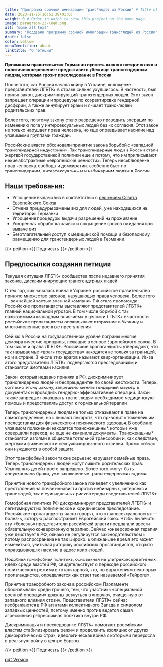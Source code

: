 ```yaml
---
title: "Программа срочной иммиграции транс*людей из России" # Title of your project
date: 2023-11-25T16:51:38+01:00
weight: 0 # Order in which to show this project on the home page
image: paragraph-23-logo.png
alt: "some alt text"
summary: "Поддержи программу срочной иммиграции транс*людей из России"
draft: false
color: yellow
menuIdentifier: about
linktitle: "О петиции"
---
```

**Призываем правительство Германии принять важное историческое и политическое решение: предоставить убежище трансгендерным людям, которым грозит  преследование в России**


После того, как Россия начала войну в Украине, положение представителей ЛГБТК+ в стране сильно ухудшилось. В частности, был принят закон, дискриминирующий трансгендерных людей. Этот закон запрещает операции и процедуры по корректировке гендерной дисфории, а также аннулирует браки и лишает транс-людей родительских прав. 

Более того, по этому закону стало разрешено проводить операции по изменению пола у интерсексуальных людей без их согласия. Этот закон не только нарушает права человека, но еще оправдывает насилие над уязвимыми группами граждан. 

Российские власти обосновали принятие закона борьбой с «западной трансгендерной индустрией». Так трансгендерные люди в России стали жертвой государственной политики еще и потому, что им приписывают некие абстрактные «европейские ценности». Теперь несоблюдение прав человека, свободы и демократии. особенно бьет по трансгендерным, интерсексуальным и небинарным людям в России.

## Наши требования:

* Упрощение выдачи виз в соответствии с [решением Совета Европейского Союза](https://ec.europa.eu/commission/presscorner/detail/de/IP_22_5430)
* Отмена процедуры замены виз для людей, уже находящихся на территории Германии 
* Упрощение процедуры выдачи разрешений на проживание 
* Ускоренная обработка заявок и сокращение сроков ожидания при выдаче виз 
* Безотлагательный доступ к медицинской помощи и безопасному размещению для трансгендерных людей в Германии.

{{< petition >}} Подписать {{< /petition >}}

## Предпосылки создания петиции

Текущая ситуация ЛГБТК+ сообщества после недавнего принятия законов, дискриминирующих трансгендерных людей

С тех пор, как началась война в Украине, российское правительство приняло множество законов, нарушающих права человека. Более того — важнейшей частью военной кампании РФ стала пропаганда. Российские пропагандисты выставляют представителей ЛГБТК+ главной национальной угрозой. В том числе борьбой с так называемыми «западным влиянием» в целом и ЛГБТК+ в частности российские пропагандисты оправдывают вторжение в Украину и многочисленные военные преступления.

Сейчас в России на государственном уровне попраны многие демократические принципы, лежащие в основе Европейского союза. В том числе и права ЛГБТК+. Российские пропагандисты утверждают, что так называемые «враги государства» находятся не только за границей, но и в стране. В числе этих врагов называют квир-организации. Из-за этого представители ЛГБТК+ подвергаются преследованиям и становятся жертвами насилия.

Закон, который недавно приняли в РФ, дискриминирует трансгендерных людей и беспрецедентен по своей жестокости. Теперь, согласно этому закону, запрещено менять гендерный маркер в документах и проводить гендерно-аффирмативные операций. Закон также запрещает оказывать транс-людям необходимое медицинскую помощь и предоставлять доступ к гормональной терапии.

Теперь трансгендерным людям не только отказывают в праве на самоопределение, но и лишают лекарств, что приводит к тяжелейшим последствиям для физического и психического здоровья. В особенно уязвимом положении находятся трансженщины*, которые уже совершили переход, но еще не изменили документы. Трансженщины* становятся изгоями в обществе тотальной трансфобии и, как следствие, жертвами физического и сексуализированного насилия. Прямо сейчас они нуждаются в особой защите.

Этот трансфобный закон также серьезно нарушает семейные права. Теперь трансгендерных людей могут лишить родительских прав. Усыновлять детей просто запрещено. Более того, могут быть аннулированы браки, уже заключенные трансгендерными людьми.

Принятие нового трансфобного закона приведет к увеличению как преступлений на почве ненависти против небинарных, интерсекс и транслюдей, так и суицидальных рисков среди представителей ЛГБТК+.

Гомофобная политика РФ дискриминирует представителей ЛГБТК+ и легитимируют их политическое и юридическое преследование. Российские пропагандисты часто говорят, что «транссексуальность» — болезнь, которую распространяет Европейский союз. Чтобы вылечить эту «болезнь» представители российской власти предлагали ввести обязательную конверсионную терапию. Сейчас конверсионная терапия уже действует в РФ, однако не регулируется законодательством и потому распросранена не так широко. В ближайшее время это может измениться, учитывая риторику российских пропагандистов, открыто оправдывающих насилие в адрес квир-людей.

Подобная гомофобная политика, основанная на ультраконсервативных идеях среди властей РФ, свидетельствует о переходе российского политического режима в тоталитарный, что, по выражениям некоторых пропагандистов, определяется как ответ так называемой «Гейропе».

Принятие трансфобного закона в российском Парламенте обосновывали, среди прочего, тем, что участники «специальной военной операции» должны вернуться в «новую», очищенную от западного влияния страну. Представители ЛГБТК+ сейчас изображаются в РФ агентами коллективного Запада и символом западных ценностей, поэтому именно против ведется самая агрессивная репрессивная политика внутри РФ.

Дискриминация и преследование ЛГБТК+ помогают российским властям стабилизировать режим и продолжить изоляцию от других демократических стран, идеологическая война с которыми переросла в реальную войну в центре Европы.



{{< petition >}} Подписать {{< /petition >}}              

[pdf Version](https://quarteera.de/files/paragraph23_ru.pdf)